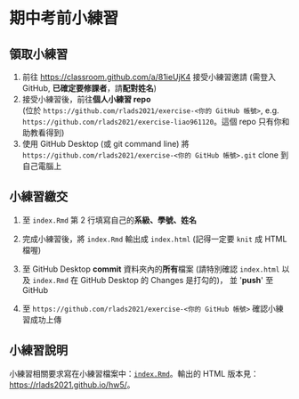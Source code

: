 # 期中考前小練習

## 領取小練習

1. 前往 <https://classroom.github.com/a/81ieUjK4> 接受小練習邀請 (需登入 GitHub, **已確定要修課者**，請**配對姓名**)
1. 接受小練習後，前往**個人小練習 repo**  
(位於 `https://github.com/rlads2021/exercise-<你的 GitHub 帳號>`, e.g. `https://github.com/rlads2021/exercise-liao961120`。這個 repo 只有你和助教看得到)
1. 使用 GitHub Desktop (或 git command line) 將 `https://github.com/rlads2021/exercise-<你的 GitHub 帳號>.git` clone 到自己電腦上

## 小練習繳交

1. 至 `index.Rmd` 第 2 行填寫自己的**系級、學號、姓名**

2. 完成小練習後，將 `index.Rmd` 輸出成 `index.html` (記得一定要 `knit` 成 HTML 檔喔)

3. 至 GitHub Desktop **commit** 資料夾內的**所有**檔案
   (請特別確認 `index.html` 以及 `index.Rmd` 在 GitHub Desktop 的 Changes 是打勾的)，
   並 '**push**' 至 GitHub

4. 至 `https://github.com/rlads2021/exercise-<你的 GitHub 帳號>` 確認小練習成功上傳


## 小練習說明

小練習相關要求寫在小練習檔案中：[`index.Rmd`](./index.Rmd)。輸出的 HTML 版本見：<https://rlads2021.github.io/hw5/>。

